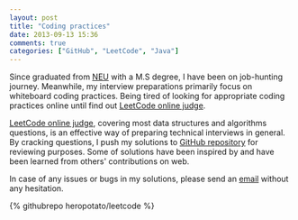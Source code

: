 ```yaml
---
layout: post
title: "Coding practices"
date: 2013-09-13 15:36
comments: true
categories: ["GitHub", "LeetCode", "Java"]
---
```

Since graduated from [NEU][] with a M.S degree, I have been on job-hunting journey. Meanwhile, my interview preparations primarily focus on whiteboard coding practices. Being tired of looking for appropriate coding practices online until find out [LeetCode online judge][].

[LeetCode online judge][], covering most data structures and algorithms questions, is an effective way of preparing technical interviews in general. By cracking questions, I push my solutions to [GitHub repository][] for reviewing purposes. Some of solutions have been inspired by and have been learned from others' contributions on web.

In case of any issues or bugs in my solutions, please send an [email][] without any hesitation.

{% githubrepo heropotato/leetcode %}

[email]: mailto:dev.yongwen@gmail.com
[NEU]: http://www.northeastern.edu/
[LeetCode online judge]: http://leetcode.com/onlinejudge
[GitHub repository]: https://github.com/heropotato/LeetCode/tree/master/src
